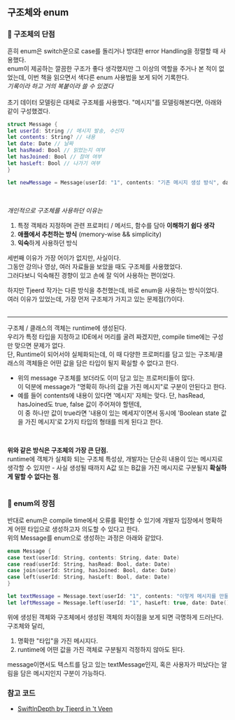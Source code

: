 ## 구조체와 enum
### 🚨 구조체의 단점<br/>
흔히 enum은 switch문으로 case를 돌리거나 방대한 error Handling을 정렬할 때 사용했다.<br/>
enum이 제공하는 깔끔한 구조가 좋다 생각했지만 그 이상의 역할을 주거나 본 적이 없었는데, 이번 책을 읽으면서 색다른 enum 사용법을 보게 되어 기록한다.<br/>
*기록이라 하고 거의 복붙이라 쓸 수 있겠다*
<br/><br/>
초기 데이터 모델링은 대체로 구조체를 사용했다.
"메시지"를 모델링해본다면, 아래와 같이 구성했겠다.
```swift
struct Message {
let userId: String // 메시지 발송, 수신자
let contents: String? // 내용
let date: Date // 날짜
let hasRead: Bool // 읽었는지 여부
let hasJoined: Bool // 참여 여부
let hasLeft: Bool // 나가기 여부
}

let newMessage = Message(userId: "1", contents: "기존 메시지 생성 방식", date: Date(), hasRead: False, hasJoined: True, hasLeft: False)
```
<br/>

*개인적으로 구조체를 사용하던 이유는*
1. 특정 객체라 지정하며 관련 프로퍼티 / 메서드, 함수를 담아 **이해하기 쉽다 생각**
2. **애플에서 추천하는 방식** (memory-wise && simplicity)
3. **익숙**하게 사용하던 방식

세번째 이유가 가장 어이가 없지만, 사실이다.<br/>
그동안 강의나 영상, 여러 자료들을 보았을 때도 구조체를 사용했었다.<br/>
그러다보니 익숙해진 경향이 있고 손에 잘 익어 사용하는 편이었다.<br/>

하지만 Tjeerd 작가는 다른 방식을 추천했는데, 바로 enum을 사용하는 방식이었다.<br/>
여러 이유가 있었는데, 가장 먼저 구조체가 가지고 있는 문제점(?)이다.
<br/><br/>
____
구조체 / 클래스의 객체는 runtime에 생성된다.<br/>
우리가 특정 타입을 지정하고 IDE에서 머리를 굴려 짜겠지만, compile time에는 구성만 맞으면 문제가 없다.<br/>
단, Runtime이 되어서야 실체화되는데, 이 때 다양한 프로퍼티를 담고 있는 구조체/클래스의 객체들은 어떤 값을 담은 타입이 될지 확실할 수 없다고 한다.<br/>
- 위의 message 구조체를 보더라도 이미 담고 있는 프로퍼티들이 많다.<br/>
이 덕분에 message가 "명확히 하나의 값을 가진 메시지"로 구분이 안된다고 한다.<br/>
- 예를 들어 contents에 내용이 있다면 '메시지' 자체는 맞다. 단, hasRead, hasJoined도 true, false 값이 주어져야 할텐데,<br/>
이 중 하나만 값이 true라면 '내용이 있는 메세지'이면서 동시에 'Boolean state 값을 가진 메시지'로 2가지 타입의 형태를 띄게 된다고 한다. <br/>
<br/>

**위와 같은 방식은 구조체의 가장 큰 단점.**<br/>
runtime에 객체가 실체화 되는 구조체 특성상, 개발자는 단순히 내용이 있는 메시지로 생각할 수 있지만 - 사실 생성될 때까지 A값 또는 B값을 가진 메시지로 구분될지 **확실하게 말할 수 없다는 점**.<br/>
<br/>
### 🌱 enum의 장점<br/>

반대로 enum은 compile time에서 오류를 확인할 수 있기에 개발자 입장에서 명확하게 어떤 타입으로 생성하고자 의도할 수 있다고 한다.<br/>
위의 Message를 enum으로 생성하는 과정은 아래와 같았다.<br/>

```swift
enum Message {
case text(userId: String, contents: String, date: Date)
case read(userId: String, hasRead: Bool, date: Date)
case join(userId: String, hasJoined: Bool, date: Date)
case left(userId: String, hasLeft: Bool, date: Date)
}

let textMessage = Message.text(userId: "1", contents: "이렇게 메시지를 만들 수 있다?!", date: Date())
let leftMessage = Message.left(userId: "1", hasLeft: true, date: Date())
```

위에 생성된 객체와 구조체에서 생성된 객체의 차이점을 보게 되면 극명하게 드러난다.
구조체와 달리,
1. 명확한 "타입"을 가진 메시지다.
2. runtime에 어떤 값을 가진 객체로 구분될지 걱정하지 않아도 된다.

message이면서도 텍스트를 담고 있는 textMessage인지, 혹은 사용자가 떠났다는 알림을 담은 메시지인지 구분이 가능하다.

### 참고 코드
- [SwiftInDepth by Tjeerd in 't Veen](https://www.manning.com/books/swift-in-depth?a_aid=swiftindepth&a_bid=04b4fbb6)
